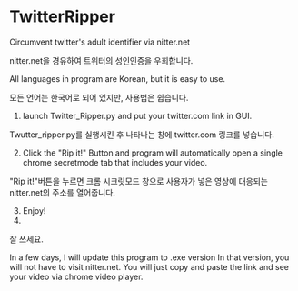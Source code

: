 # TwitterRipper


Circumvent twitter's adult identifier via nitter.net

nitter.net을 경유하여 트위터의 성인인증을 우회합니다.



All languages in program are Korean, but it is easy to use.

모든 언어는 한국어로 되어 있지만, 사용법은 쉽습니다.


1. launch Twitter_Ripper.py and put your twitter.com link in GUI. 

Twutter_ripper.py를 실행시킨 후 나타나는 창에 twitter.com 링크를 넣습니다.


2. Click the "Rip it!" Button and program will automatically open a single chrome secretmode tab that includes your video.

"Rip it!"버튼을 누르면 크롬 시크릿모드 창으로 사용자가 넣은 영상에 대응되는 nitter.net의 주소를 열어줍니다.


3. Enjoy!
4. 
잘 쓰세요.



In a few days, I will update this program to .exe version
In that version, you will not have to visit nitter.net.
You will just copy and paste the link and see your video via chrome video player.


